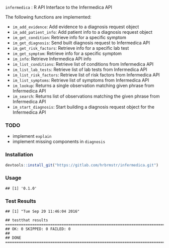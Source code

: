 
`infermedica` : R API Interface to the Infermedica API

The following functions are implemented:

-   `im_add_evidence`: Add evidence to a diagnosis request object
-   `im_add_patient_info`: Add patient info to a diagnosis request object
-   `im_get_condition`: Retrieve info for a specific symptom
-   `im_get_diagnosis`: Send built diagnosis request to Infermedica API
-   `im_get_risk_factors`: Retrieve info for a specific lab test
-   `im_get_symptom`: Retrieve info for a specific symptom
-   `im_info`: Retrieve Infermedica API info
-   `im_list_conditions`: Retrieve list of conditions from Infermedica API
-   `im_list_lab_tests`: Retrieve list of lab tests from Infermedica API
-   `im_list_risk_factors`: Retrieve list of risk factors from Infermedica API
-   `im_list_symptoms`: Retrieve list of symptoms from Infermedica API
-   `im_lookup`: Returns a single observation matching given phrase from Infermedica API
-   `im_search`: Returns list of observations matching the given phrase from Infermedica API
-   `im_start_diagnosis`: Start building a diagnosis request object for the Infermedica API

### TODO

-   implement `explain`
-   implement missing components in `diagnosis`

### Installation

``` r
devtools::install_git("https://gitlab.com/hrbrmstr/infermedica.git")
```

### Usage

    ## [1] '0.1.0'

### Test Results

    ## [1] "Tue Sep 20 11:46:04 2016"

    ## testthat results ========================================================================================================
    ## OK: 0 SKIPPED: 0 FAILED: 0
    ## 
    ## DONE ===================================================================================================================
